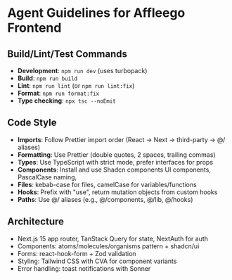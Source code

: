 # Agent Guidelines for Affleego Frontend

## Build/Lint/Test Commands

- **Development**: `npm run dev` (uses turbopack)
- **Build**: `npm run build`
- **Lint**: `npm run lint` (or `npm run lint:fix`)
- **Format**: `npm run format:fix`
- **Type checking**: `npx tsc --noEmit`

## Code Style

- **Imports**: Follow Prettier import order (React → Next → third-party → @/ aliases)
- **Formatting**: Use Prettier (double quotes, 2 spaces, trailing commas)
- **Types**: Use TypeScript with strict mode, prefer interfaces for props
- **Components**: Install and use Shadcn components UI components, PascalCase naming,
- **Files**: kebab-case for files, camelCase for variables/functions
- **Hooks**: Prefix with "use", return mutation objects from custom hooks
- **Paths**: Use @/ aliases (e.g., @/components, @/lib, @/hooks)

## Architecture

- Next.js 15 app router, TanStack Query for state, NextAuth for auth
- Components: atoms/molecules/organisms pattern + shadcn/ui
- Forms: react-hook-form + Zod validation
- Styling: Tailwind CSS with CVA for component variants
- Error handling: toast notifications with Sonner
